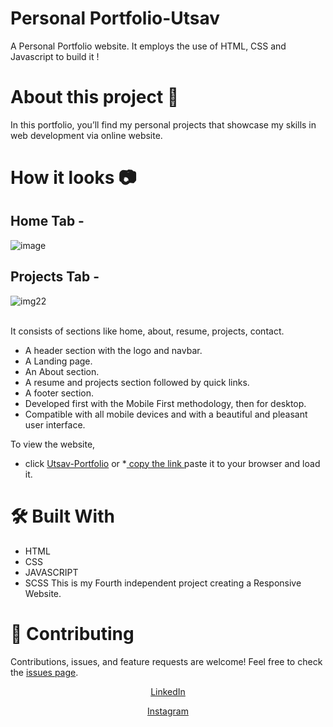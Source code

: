 
# Personal Portfolio-Utsav

A Personal Portfolio website. It employs the use of HTML, CSS and Javascript to build it !

# About this project 🚀

In this portfolio, you’ll find my personal projects that showcase my skills in web development via online website.

# How it looks 📷
## Home Tab -
![image](https://github.com/user-attachments/assets/b1be0afd-100e-4578-836d-8a03f8a464cd)

## Projects Tab -
![img22](https://github.com/user-attachments/assets/b0309e22-ae1a-4246-b77d-87da46f31cab)

<br>
It consists of sections like home, about, resume, projects, contact.

* A header section with the logo and navbar.
* A Landing page.
* An About section.
* A resume and projects section followed by quick links.
* A footer section.
* Developed first with the Mobile First methodology, then for desktop.
* Compatible with all mobile devices and with a beautiful and pleasant user interface.

To view the website, 
* click [Utsav-Portfolio](https://utsav-portfolio-ten.vercel.app/)
or 
*[ copy the link ](https://utsav-portfolio-ten.vercel.app/) paste it to your browser and load it.

# 🛠 Built With
* HTML
* CSS
* JAVASCRIPT
* SCSS
This is my Fourth independent project creating a Responsive Website.

# 🤝 Contributing 

Contributions, issues, and feature requests are welcome! Feel free to check the [issues page](/issues).

 <p align="center">
    <a href="https://www.linkedin.com/in/utsav-kumar-gupta-3986a228a" target="_blank">LinkedIn</a>
  </p>

 <p align="center">
    <a href="https://www.instagram.com/___.unconscious.___" target="_blank">Instagram</a>
  </p>
 
